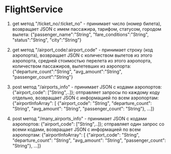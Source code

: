 # FlightService

1. get метод "/ticket_no/:ticket_no" - принимает число (номер билета), возвращает JSON с имем пассажира, тарифом,
   статусом, городом вылета:
   {"passenger_name":"String",
   "fare_conditions":"String",
   "status":"String",
   "city":"String"}

2. get метод "/airport_code/:airport_code" - принимает строку (код аэропорта), возвращает JSON с количеством вылетов
   из этого аэропорта, средней стоимостью перелета из этого аэропорта, количеством пассажиров, вылетевших из аэропорта:
   {"departure_count":"String",
   "avg_amount":"String",
   "passenger_count":"String"}

3. post метод "/airports_info" - принимает JSON с кодами аэропортов: {"airport_code": ["String",..]}; отправляет запросы
   по каждому коду отдельно, возвращает JSON с информацией по всем аэропортам:
   {"airportInfoArray": [
   {"airport_code": "String",
   "departure_count": "String",
   "avg_amount": "String",
   "passenger_count": "String"},
   ...]}

4. post метод "/many_airports_info" - принимает JSON с кодами аэропортов: {"airport_code": ["String",..]}; отправляет
   один запрос со всеми кодами, возвращает JSON с информацией по всем аэропортам:
   {"airportInfoArray": [
   {"airport_code": "String",
   "departure_count": "String",
   "avg_amount": "String",
   "passenger_count": "String"},
   ...]}